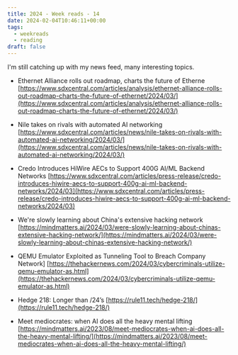 ```yaml
---
title: 2024 - Week reads - 14
date: 2024-02-04T10:46:11+00:00
tags:
  - weekreads
  - reading
draft: false
---
```


I'm still catching up with my news feed, many interesting topics.

- Ethernet Alliance rolls out roadmap, charts the future of Etherne
[https://www.sdxcentral.com/articles/analysis/ethernet-alliance-rolls-out-roadmap-charts-the-future-of-ethernet/2024/03/](https://www.sdxcentral.com/articles/analysis/ethernet-alliance-rolls-out-roadmap-charts-the-future-of-ethernet/2024/03/)

- Nile takes on rivals with automated AI networking
[https://www.sdxcentral.com/articles/news/nile-takes-on-rivals-with-automated-ai-networking/2024/03/](https://www.sdxcentral.com/articles/news/nile-takes-on-rivals-with-automated-ai-networking/2024/03/)

- Credo Introduces HiWire AECs to Support 400G AI/ML Backend Networks
[https://www.sdxcentral.com/articles/press-release/credo-introduces-hiwire-aecs-to-support-400g-ai-ml-backend-networks/2024/03](https://www.sdxcentral.com/articles/press-release/credo-introduces-hiwire-aecs-to-support-400g-ai-ml-backend-networks/2024/03)

-   We're slowly learning about China's extensive hacking network
[https://mindmatters.ai/2024/03/were-slowly-learning-about-chinas-extensive-hacking-network/](https://mindmatters.ai/2024/03/were-slowly-learning-about-chinas-extensive-hacking-network/)

- QEMU Emulator Exploited as Tunneling Tool to Breach Company Network]
[https://thehackernews.com/2024/03/cybercriminals-utilize-qemu-emulator-as.html](https://thehackernews.com/2024/03/cybercriminals-utilize-qemu-emulator-as.html)

- Hedge 218: Longer than /24’s
[https://rule11.tech/hedge-218/](https://rule11.tech/hedge-218/)

- Meet mediocrates: when AI does all the heavy mental lifting
[https://mindmatters.ai/2023/08/meet-mediocrates-when-ai-does-all-the-heavy-mental-lifting/](https://mindmatters.ai/2023/08/meet-mediocrates-when-ai-does-all-the-heavy-mental-lifting/)
